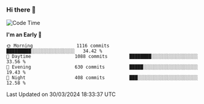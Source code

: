 ### Hi there 👋
<!--START_SECTION:waka-->
![Code Time](http://img.shields.io/badge/Code%20Time-498%20hrs%2031%20mins-blue)

**I'm an Early 🐤** 

```text
🌞 Morning                1116 commits        █████████░░░░░░░░░░░░░░░░   34.42 % 
🌆 Daytime                1088 commits        ████████░░░░░░░░░░░░░░░░░   33.56 % 
🌃 Evening                630 commits         █████░░░░░░░░░░░░░░░░░░░░   19.43 % 
🌙 Night                  408 commits         ███░░░░░░░░░░░░░░░░░░░░░░   12.58 % 
```



 Last Updated on 30/03/2024 18:33:37 UTC
<!--END_SECTION:waka-->

<!--
**BrianCurliss/BrianCurliss** is a ✨ _special_ ✨ repository because its `README.md` (this file) appears on your GitHub profile.

Here are some ideas to get you started:

- 🔭 I’m currently working on ...
- 🌱 I’m currently learning ...
- 👯 I’m looking to collaborate on ...
- 🤔 I’m looking for help with ...
- 💬 Ask me about ...
- 📫 How to reach me: ...
- 😄 Pronouns: ...
- ⚡ Fun fact: ...
-->
